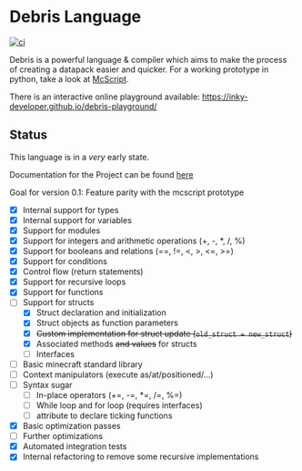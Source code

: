 # Debris Language
[![ci](https://github.com/Inky-developer/debris/workflows/ci/badge.svg)](https://github.com/Inky-developer/debris/actions)

Debris is a powerful language & compiler which aims to make the process of creating a datapack easier and quicker.
For a working prototype in python, take a look at [McScript](https://github.com/Inky-developer/mcscript).

There is an interactive online playground available: https://inky-developer.github.io/debris-playground/

## Status
This language is in a *very* early state. 

Documentation for the Project can be found [here](https://inky-developer.github.io/debris/debris_lang/)

Goal for version 0.1: Feature parity with the mcscript prototype
  - [x] Internal support for types
  - [x] Internal support for variables
  - [x] Support for modules
  - [x] Support for integers and arithmetic operations (+, -, *, /, %)
  - [x] Support for booleans and relations (==, !=, <, >, <=, >=)
  - [x] Support for conditions
  - [x] Control flow (return statements)
  - [x] Support for recursive loops
  - [x] Support for functions
  - [ ] Support for structs
      - [x] Struct declaration and initialization
      - [x] Struct objects as function parameters
      - [x] ~~Custom implementation for struct update (`old_struct = new_struct`)~~
      - [x] Associated methods ~~and values~~ for structs
      - [ ] Interfaces
  - [ ] Basic minecraft standard library
  - [ ] Context manipulators (execute as/at/positioned/...)
  - [ ] Syntax sugar
    - [ ] In-place operators (+=, -=, *=, /=, %=)
    - [ ] While loop and for loop (requires interfaces)
    - [ ] attribute to declare ticking functions
  - [x] Basic optimization passes
  - [ ] Further optimizations 
  - [x] Automated integration tests
  - [x] Internal refactoring to remove some recursive implementations
